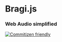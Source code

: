 # Bragi.js

### Web Audio simplified

[![Commitizen friendly](https://img.shields.io/badge/commitizen-friendly-brightgreen.svg)](http://commitizen.github.io/cz-cli/)
